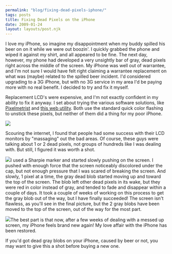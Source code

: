 ```yaml
---
permalink: "blog/fixing-dead-pixels-iphone/"
tags: posts
title: Fixing Dead Pixels on the iPhone
date: 2009-01-24
layout: layouts/post.njk
---
```


I love my iPhone, so imagine my disappointment when my buddy spilled his beer on on it while we were out boozin'. I quickly grabbed the phone and wiped it against my shirt, and all appeared to be fine. The next day, however, my phone had developed a very unsightly bar of gray, dead pixels right across the middle of the screen. My iPhone was well out of warrantee, and I'm not sure I would have felt right claiming a warrantee replacement on what was (maybe) related to the spilled beer incident. I'd considered upgrading to a 3G iPhone, but with no 3G service in my area I'd be paying more with no real benefit. I decided to try and fix it myself.

Replacement LCD's were expensive, and I'm not exactly confident in my ability to fix it anyway. I set about trying the various software solutions, like [Pixelmetrist][1] and [this web utility][2]. Both use the standard quick color flashing to unstick these pixels, but neither of them did a thing for my poor iPhone.

[![][3]][4]

Scouring the internet, I found that people had some success with their LCD monitors by "massaging" out the bad areas. Of course, these guys were talking about 1 or 2 dead pixels, not groups of hundreds like I was dealing with. But still, I figured it was worth a shot.

[![][5]][6]I used a Sharpie marker and started slowly pushing on the screen. I pushed with enough force that the screen noticeably discolored under the cap, but not enough pressure that I was scared of breaking the screen. And slowly, 1 pixel at a time, the gray dead blob started moving up and toward the top of the screen. The blob left other dead pixels in its wake, but they were red in color instead of gray, and tended to fade and disappear within a couple of days. It took a couple of weeks of working on this process to get the gray blob out of the way, but I have finally succeeded! The screen isn't flawless, as you'll see in the final picture, but the 2 gray blobs have been moved to the top of the screen, out of the way for the most part.

[![][7]][8]The best part is that now, after a few weeks of dealing with a messed up screen, my iPhone feels brand new again! My love affair with the iPhone has been restored.

If you'd got dead gray blobs on your iPhone, caused by beer or not, you may want to give this a shot before buying a new one.

 [1]: http://www.pixelmetrist.com/
 [2]: http://www.ebaspace.com/iphone-app/#_home
 [3]: http://lh6.ggpht.com/_RcDVvghY2Bg/SXuNM36_gjI/AAAAAAAABSs/9nolKQhjhSs/s144/Photo%208.jpg
 [4]: http://picasaweb.google.com/lh/photo/ib7TXlvrdppnMhCRfPulEw?feat=embedwebsite
 [5]: http://lh5.ggpht.com/_RcDVvghY2Bg/SXuNNPiJg5I/AAAAAAAABSw/j-OpE-1GIpc/s144/Photo%2014.jpg
 [6]: http://picasaweb.google.com/lh/photo/vdX0MkhX2ikWELOy3nZoNA?feat=embedwebsite
 [7]: http://lh3.ggpht.com/_RcDVvghY2Bg/SXuNNYgi6sI/AAAAAAAABS0/w00PtE_u0vA/s144/Photo%2017.jpg
 [8]: http://picasaweb.google.com/lh/photo/9fVXvZi9SSQaw2h4nTsMeA?feat=embedwebsite